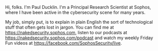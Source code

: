 Hi, folks. I'm Paul Ducklin. I'm a Principal Research Scientist at Sophos, where I have been active in the cybersecurity scene for many years. 

My job, simply put, is to explain in plain English the sort of technological stuff that often gets lost in jargon. You can find me at https://nakedsecurity.sophos.com, listen to our podcasts at https://nakedsecurity.sophos.com/podcast and watch my weekly Friday Fun videos at https://facebook.com/SophosSecurity/live. 
